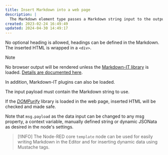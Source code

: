 ```yaml
---
title: Insert Markdown into a web page
description: |
  The Markdown element type passes a Markdown string input to the output. No optional heading is allowed. The Markdown is converted to HTML in the client browser.
created: 2023-02-24 16:49:49
updated: 2024-04-30 14:49:17
---
```


No optional heading is allowed, headings can be defined in the Markdown. The inserted HTML is wrapped in a `<div>`.

>[!NOTE]
> No browser output will be rendered unless the [Markdown-IT library](https://markdown-it.github.io/) is loaded. [Details are documented here](client-docs/readme?id=_2-markdown-it-converts-markdown-markup-into-html).
>
> In addition, Markdown-IT plugins can also be loaded.

The input payload must contain the Markdown string to use.

If the _[DOMPurify](https://github.com/cure53/DOMPurify)_ library is loaded in the web page, inserted HTML will be checked and made safe.

Note that `msg.payload` as the data input can be changed to any msg property, a context variable, manually defined string or dynamic JSONata as desired in the node's settings.

>[!INFO]
> The Node-RED core `template` node can be used for easily writing Markdown in the Editor and for inserting dynamic data using Mustache tags.

